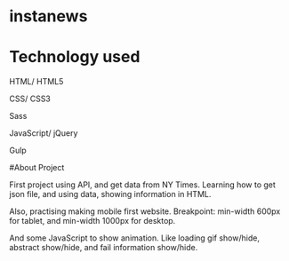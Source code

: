 # instanews


# Technology used

HTML/ HTML5

CSS/ CSS3

Sass

JavaScript/ jQuery

Gulp

#About Project

First project using API, and get data from NY Times. Learning how to get json file, and using data, showing information in HTML.

Also, practising making mobile first website. Breakpoint: min-width 600px for tablet, and min-width 1000px for desktop.

And some JavaScript to show animation. Like loading gif show/hide, abstract show/hide, and fail information show/hide.
